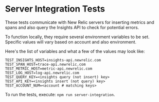 # Server Integration Tests

These tests communicate with New Relic servers for inserting metrics and spans and also query the Insights API to check for potential errors.

To function locally, they require several environment variables to be set. Specific values will vary based on account and also environment.

Here's the list of variables and what a few of the values may look like:

```
TEST_INSIGHTS_HOST=insights-api.newrelic.com
TEST_SPAN_HOST=trace-api.newrelic.com
TEST_METRIC_HOST=metric-api.newrelic.com
TEST_LOG_HOST=log-api.newrelic.com
TEST_QUERY_KEY=<insights query (not insert) key>
TEST_API_KEY=<insights insert (not query) key>
TEST_ACCOUNT_NUM=<account # matching keys>
```

To run the tests, execute: `npm run server-integration`.
